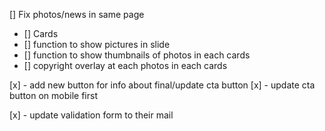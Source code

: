  [] Fix photos/news in same page
 - [] Cards
 - [] function to show pictures in slide
 - [] function to show thumbnails of photos in each cards
 - [] copyright overlay at each photos in each cards

 [x] - add new button for info about final/update cta button
 [x] - update cta button on mobile first

 [x] - update validation form to their mail
  
